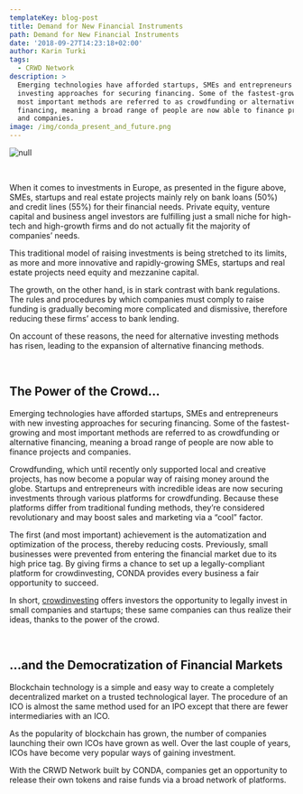 ```yaml
---
templateKey: blog-post
title: Demand for New Financial Instruments
path: Demand for New Financial Instruments
date: '2018-09-27T14:23:18+02:00'
author: Karin Turki
tags:
  - CRWD Network
description: >
  Emerging technologies have afforded startups, SMEs and entrepreneurs with new
  investing approaches for securing financing. Some of the fastest-growing and
  most important methods are referred to as crowdfunding or alternative
  financing, meaning a broad range of people are now able to finance projects
  and companies.
image: /img/conda_present_and_future.png
---
```

<style>.blog__details--content img {width: 100%!important;max-width:100%!important;margin-right:0; }</style>

![null](/img/traditional_vs_alternative_financinf_models.png)

<br>

When it comes to investments in Europe, as presented in the figure above, SMEs, startups and real estate
 projects mainly rely on bank loans (50%) and credit lines (55%) for their financial needs. Private equity,
 venture capital and business angel investors are fulfilling just a small niche for high-tech and high-growth
 firms and do not actually fit the majority of companies’ needs.

This traditional model of raising investments is being stretched to its limits, as more and more innovative
 and rapidly-growing SMEs, startups and real estate projects need equity and mezzanine capital.

The growth, on the other hand, is in stark contrast with bank regulations. The rules and procedures by
 which companies must comply to raise funding is gradually becoming more complicated and dismissive,
 therefore reducing these firms’ access to bank lending.

On account of these reasons, the need for alternative investing methods has risen, leading to the
 expansion of alternative financing methods.

<br>

## The Power of the Crowd...

Emerging technologies have afforded startups, SMEs and entrepreneurs with new investing approaches
 for securing financing. Some of the fastest-growing and most important methods are referred to as
 crowdfunding or alternative financing, meaning a broad range of people are now able to finance projects
 and companies.

Crowdfunding, which until recently only supported local and creative projects, has now become a popular
 way of raising money around the globe. Startups and entrepreneurs with incredible ideas are now
 securing investments through various platforms for crowdfunding. Because these platforms differ from
 traditional funding methods, they’re considered revolutionary and may boost sales and marketing via a
 “cool” factor.

The first (and most important) achievement is the automatization and optimization of the process, thereby
 reducing costs. Previously, small businesses were prevented from entering the financial market due to its
 high price tag. By giving firms a chance to set up a legally-compliant platform for crowdinvesting, CONDA
 provides every business a fair opportunity to succeed.

In short, [crowdinvesting](www.conda.eu) offers investors the opportunity to legally invest in small companies and startups;
 these same companies can thus realize their ideas, thanks to the power of the crowd.

<br>

## ...and the Democratization of Financial Markets

Blockchain technology is a simple and easy way to create a completely decentralized market on a trusted
 technological layer. The procedure of an ICO is almost the same method used for an IPO except that there
 are fewer intermediaries with an ICO.

As the popularity of blockchain has grown, the number of companies launching their own ICOs have
 grown as well. Over the last couple of years, ICOs have become very popular ways of gaining investment.

With the CRWD Network built by CONDA, companies get an opportunity to release their own tokens and raise funds via a broad network of platforms.

<br>
